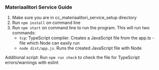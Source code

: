 ### Materiaalitori  Service Guide

1. Make sure you are in cc_materiaalitori_service_setup directory
2. Run ```npm install``` on command line
3. Run ```npm start``` on command line to run the program. This will run two commands:
   - ```tcp```: TypeScript compiler. Creates a JavaScript file from the app.ts -file which Node can easily run
   - ```node dist/app.js```. Runs the created JavaScript file with Node

Additional script: Run ```npm run check``` to check the file for TypeScript errors/warnings with eslint
